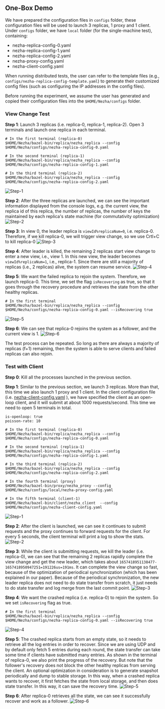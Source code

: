 
## One-Box Demo
We have prepared the configuration files in ```configs``` folder, these configuration files will be used to launch 3 replicas, 1 proxy and 1 client. Under ```configs``` folder, we have ```local``` folder (for the single-machine test), containing: 

- nezha-replica-config-0.yaml 
- nezha-replica-config-1.yaml
- nezha-replica-config-2.yaml
- nezha-proxy-config.yaml
- nezha-client-config.yaml

When running distributed tests, the user can refer to the template files (e.g., ```configs/nezha-replica-config-template.yaml```) to generate their customized config files (such as configuring the IP addresses in the config files). 

Before running the experiment, we assume the user has generated and copied their configuration files into the ```$HOME/Nezha/configs``` folder.

### View Change Test
**Step 1**: Launch 3 replicas (i.e. replica-0, replica-1, replica-2). Open 3 terminals and launch one replica in each terminal.

```
# In the first terminal (replica-0)
$HOME/Nezha/bazel-bin/replica/nezha_replica --config $HOME/Nezha/configs/nezha-replica-config-0.yaml

# In the second terminal (replica-1)
$HOME/Nezha/bazel-bin/replica/nezha_replica --config $HOME/Nezha/configs/nezha-replica-config-1.yaml

# In the third terminal (replica-2)
$HOME/Nezha/bazel-bin/replica/nezha_replica --config $HOME/Nezha/configs/nezha-replica-config-2.yaml

```

![Step-1](figs/nezha-vr-test-figs/step-1.png)

**Step 2**: After the three replicas are launched, we can see the important information displayed from the console logs, e.g. the current view, the replica id of this replica, the number of replicas, the number of keys the maintained by each replica's state machine (for commutativity optimization)
![Step-2](figs/nezha-vr-test-figs/step-2.png)

**Step 3**: In view 0, the leader replica is ```viewId%replicaNum=0```, i.e. replica-0. Therefore, if we kill replica-0, we will trigger view change, so we use Crtl+C to kill replica-0
![Step-3](figs/nezha-vr-test-figs/step-3.png)


**Step 4**: After leader is killed, the remaining 2 replicas start view change to enter a new view, i.e., view 1. In this new view, the leader becomes ```viewId%replicaNum=1```, i.e., replica-1. Since there are still a majority of replicas (i.e., 2 replicas) alive, the system can resume service.
![Step-4](figs/nezha-vr-test-figs/step-4.png)

**Step 5**: We want the failed replica to rejoin the system. Therefore, we launch replica-0. This time, we set the flag ```isRecovering``` as true, so that it goes through the recovery procedure and retrieves the state from the other healthy replicas.
```
# In the first terminal 
$HOME/Nezha/bazel-bin/replica/nezha_replica --config $HOME/Nezha/configs/nezha-replica-config-0.yaml --isRecovering true
```

![Step-5](figs/nezha-vr-test-figs/step-5.png)

**Step 6**: We can see that replica-0 rejoins the system as a follower, and the current view is 1.
![Step-6](figs/nezha-vr-test-figs/step-6.png)


The test process can be repeated. So long as there are always a majority of replicas (f+1) remaining, then the system is able to serve clients and failed replicas can also rejoin. 

### Test with Client

**Step 0**: Kill all the processes launched in the previous section.

**Step 1**: Similar to the previous section, we launch 3 replicas. More than that, this time we also launch 1 proxy and 1 client. In the client configuration file (i.e. [nezha-client-config.yaml](configs/nezha-client-config.yaml) ), we have specified the client as an open-loop client, and it will submit at about 1000 requests/second. This time we need to open 5 terminals in total.
```
is-openloop: true
poisson-rate: 10
```

```
# In the first terminal (replica-0)
$HOME/Nezha/bazel-bin/replica/nezha_replica --config $HOME/Nezha/configs/nezha-replica-config-0.yaml

# In the second terminal (replica-1)
$HOME/Nezha/bazel-bin/replica/nezha_replica --config $HOME/Nezha/configs/nezha-replica-config-1.yaml

# In the third terminal (replica-2)
$HOME/Nezha/bazel-bin/replica/nezha_replica --config $HOME/Nezha/configs/nezha-replica-config-2.yaml

# In the fourth terminal (proxy)
$HOME/Nezha/bazel-bin/proxy/nezha_proxy --config $HOME/Nezha/configs/local/nezha-proxy-config.yaml

# In the fifth terminal (client-1)
$HOME/Nezha/bazel-bin/client/nezha_client  --config $HOME/Nezha/configs/nezha-client-config.yaml

```


![Step-1](figs/nezha-test-with-client/step-1.png)


**Step 2**: After the client is launched, we can see it continues to submit requests and the proxy continues to forward requests for the client. For every 5 seconds, the client terminal will print a log to show the stats.
![Step-2](figs/nezha-test-with-client/step-2.png)

**Step 3**: While the client is submitting requests, we kill the leader (i.e. replica-0), we can see that the remaining 2 replicas rapidly complete the view change and get the new leader, which takes about ```1657418951138477-1657418950947251=191226us=191ms```. It can complete the view change so fast, because of the optimization of periodical synchronization (which has been explained in our paper). Because of the periodical synchronization, the new leader replica does not need to do state transfer from scratch, it just needs to do state transfer and log merge from the last commit point. 
![Step-3](figs/nezha-test-with-client/step-3.png)



**Step 4**: We want the crashed replica (i.e. replica-0) to rejoin the system. So we set ```isRecovering``` flag as true. 

```
# In the first terminal
$HOME/Nezha/bazel-bin/replica/nezha_replica --config $HOME/Nezha/configs/nezha-replica-config-0.yaml --isRecovering true
```

![Step-4](figs/nezha-test-with-client/step-4.png)


**Step 5**: The crashed replica starts from an empty state, so it needs to retrieve all the log entries in order to recover. Since we are using UDP and by default only fetch 5 entries during each round, the state transfer can take some time if clients have submitted many entries. As shown in the terminal of replica-0, we also print the progress of the recovery. But note that the follower's recovery does not block the other healthy replicas from serving the client. An optional optimization in consideration is to generate snapshot periodically and dump to stable storage. In this way, when a crashed replica wants to recover, it first fetches the state from local storage, and then does state transfer. In this way, it can save the recovery time. 
![Step-5](figs/nezha-test-with-client/step-5.png)


**Step 6**: After replica-0 retrieves all the state, we can see it successfully recover and work as a follower.
![Step-6](figs/nezha-test-with-client/step-6.png)
